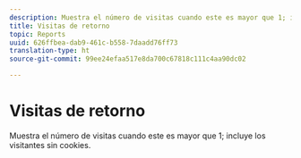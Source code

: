 ```yaml
---
description: Muestra el número de visitas cuando este es mayor que 1; incluye los visitantes sin cookies.
title: Visitas de retorno
topic: Reports
uuid: 626ffbea-dab9-461c-b558-7daadd76ff73
translation-type: ht
source-git-commit: 99ee24efaa517e8da700c67818c111c4aa90dc02

---
```



# Visitas de retorno

Muestra el número de visitas cuando este es mayor que 1; incluye los visitantes sin cookies.

